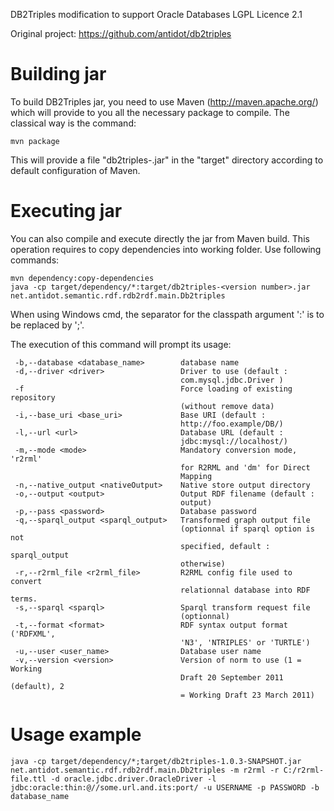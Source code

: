 DB2Triples modification to support Oracle Databases
LGPL Licence 2.1

Original project: https://github.com/antidot/db2triples


Building jar
============

To build DB2Triples jar, you need to use Maven (http://maven.apache.org/) which will provide to you all the necessary package to compile. The classical way is the command:

```
mvn package
```

This will provide a file "db2triples-<version number>.jar" in the "target" directory according to default configuration of Maven.


Executing jar
==============

You can also compile and execute directly the jar from Maven build. This operation requires to copy dependencies into working folder. Use following commands:

```
mvn dependency:copy-dependencies
java -cp target/dependency/*:target/db2triples-<version number>.jar net.antidot.semantic.rdf.rdb2rdf.main.Db2triples
```

When using Windows cmd, the separator for the classpath argument ':' is to be replaced by ';'.

The execution of this command will prompt its usage:

```
 -b,--database <database_name>        database name
 -d,--driver <driver>                 Driver to use (default :
                                      com.mysql.jdbc.Driver )
 -f                                   Force loading of existing repository
                                      (without remove data)
 -i,--base_uri <base_uri>             Base URI (default :
                                      http://foo.example/DB/)
 -l,--url <url>                       Database URL (default :
                                      jdbc:mysql://localhost/)
 -m,--mode <mode>                     Mandatory conversion mode, 'r2rml'
                                      for R2RML and 'dm' for Direct
                                      Mapping
 -n,--native_output <nativeOutput>    Native store output directory
 -o,--output <output>                 Output RDF filename (default :
                                      output)
 -p,--pass <password>                 Database password
 -q,--sparql_output <sparql_output>   Transformed graph output file
                                      (optionnal if sparql option is not
                                      specified, default : sparql_output
                                      otherwise)
 -r,--r2rml_file <r2rml_file>         R2RML config file used to convert
                                      relationnal database into RDF terms.
 -s,--sparql <sparql>                 Sparql transform request file
                                      (optionnal)
 -t,--format <format>                 RDF syntax output format ('RDFXML',
                                      'N3', 'NTRIPLES' or 'TURTLE')
 -u,--user <user_name>                Database user name
 -v,--version <version>               Version of norm to use (1 = Working
                                      Draft 20 September 2011 (default), 2
                                      = Working Draft 23 March 2011)
```


Usage example
=============

```
java -cp target/dependency/*;target/db2triples-1.0.3-SNAPSHOT.jar net.antidot.semantic.rdf.rdb2rdf.main.Db2triples -m r2rml -r C:/r2rml-file.ttl -d oracle.jdbc.driver.OracleDriver -l jdbc:oracle:thin:@//some.url.and.its:port/ -u USERNAME -p PASSWORD -b database_name
```
